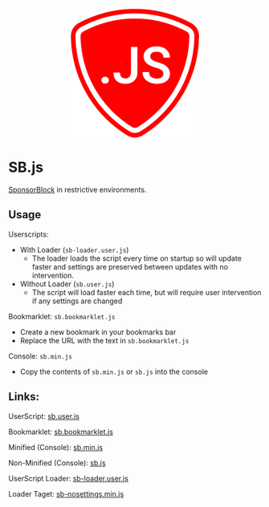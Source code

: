<p align="center"><img src="docs/icon.png"></p>

# SB.js

[SponsorBlock](https://github.com/ajayyy/SponsorBlock) in restrictive environments.

## Usage
Userscripts:
  - With Loader (`sb-loader.user.js`)
    - The loader loads the script every time on startup so will update faster and settings are preserved between updates with no intervention.
  - Without Loader (`sb.user.js`)
    - The script will load faster each time, but will require user intervention if any settings are changed

Bookmarklet: `sb.bookmarklet.js`
- Create a new bookmark in your bookmarks bar
- Replace the URL with the text in `sb.bookmarklet.js`

Console: `sb.min.js`
- Copy the contents of `sb.min.js` or `sb.js` into the console

## Links:

UserScript: [sb.user.js](docs/sb.user.js)

Bookmarklet: [sb.bookmarklet.js](docs/sb.bookmarklet.js)

Minified (Console): [sb.min.js](docs/sb.min.js)

Non-Minified (Console): [sb.js](docs/sb.js)

UserScript Loader: [sb-loader.user.js](docs/sb-loader.user.js)

Loader Taget: [sb-nosettings.min.js](docs/sb-nosettings.min.js)
